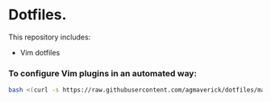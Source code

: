 # Dotfiles.

This repository includes:

  - Vim dotfiles

### To configure Vim plugins in an automated way:
```sh
bash <(curl -s https://raw.githubusercontent.com/agmaverick/dotfiles/master/configure_dotfiles.sh)
```
